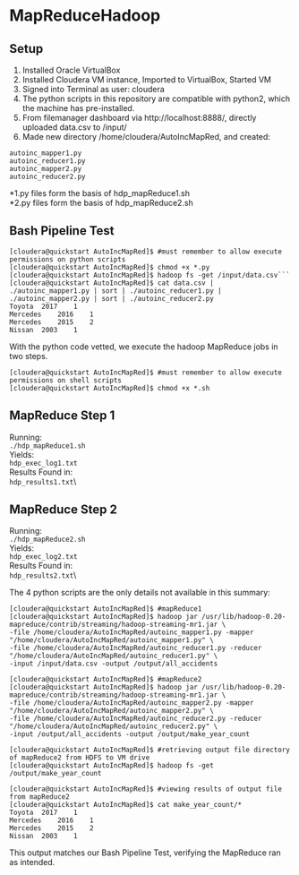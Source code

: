 # MapReduceHadoop

## Setup

1. Installed Oracle VirtualBox
2. Installed Cloudera VM instance, Imported to VirtualBox, Started VM
3. Signed into Terminal as user: cloudera
4. The python scripts in this repository are compatible with python2, which the machine has pre-installed.
5. From filemanager dashboard via http://localhost:8888/, directly uploaded data.csv to /input/
6. Made new directory /home/cloudera/AutoIncMapRed, and created:
```
autoinc_mapper1.py
autoinc_reducer1.py
autoinc_mapper2.py
autoinc_reducer2.py
```
*1.py files form the basis of hdp_mapReduce1.sh\
*2.py files form the basis of hdp_mapReduce2.sh

## Bash Pipeline Test

```
[cloudera@quickstart AutoIncMapRed]$ #must remember to allow execute permissions on python scripts
[cloudera@quickstart AutoIncMapRed]$ chmod +x *.py
[cloudera@quickstart AutoIncMapRed]$ hadoop fs -get /input/data.csv```
[cloudera@quickstart AutoIncMapRed]$ cat data.csv | ./autoinc_mapper1.py | sort | ./autoinc_reducer1.py | ./autoinc_mapper2.py | sort | ./autoinc_reducer2.py
Toyota	2017	1
Mercedes	2016	1
Mercedes	2015	2
Nissan	2003	1
```

With the python code vetted, we execute the hadoop MapReduce jobs in two steps.  

```
[cloudera@quickstart AutoIncMapRed]$ #must remember to allow execute permissions on shell scripts
[cloudera@quickstart AutoIncMapRed]$ chmod +x *.sh
```

## MapReduce Step 1
Running:\
  `./hdp_mapReduce1.sh`\
Yields:\
  `hdp_exec_log1.txt`\
Results Found in:\
  `hdp_results1.txt`\

## MapReduce Step 2
Running:\
  `./hdp_mapReduce2.sh`\
Yields:\
  `hdp_exec_log2.txt`\
Results Found in:\
  `hdp_results2.txt`\

The 4 python scripts are the only details not available in this summary:
```
[cloudera@quickstart AutoIncMapRed]$ #mapReduce1
[cloudera@quickstart AutoIncMapRed]$ hadoop jar /usr/lib/hadoop-0.20-mapreduce/contrib/streaming/hadoop-streaming-mr1.jar \
-file /home/cloudera/AutoIncMapRed/autoinc_mapper1.py -mapper "/home/cloudera/AutoIncMapRed/autoinc_mapper1.py" \
-file /home/cloudera/AutoIncMapRed/autoinc_reducer1.py -reducer "/home/cloudera/AutoIncMapRed/autoinc_reducer1.py" \
-input /input/data.csv -output /output/all_accidents

[cloudera@quickstart AutoIncMapRed]$ #mapReduce2
[cloudera@quickstart AutoIncMapRed]$ hadoop jar /usr/lib/hadoop-0.20-mapreduce/contrib/streaming/hadoop-streaming-mr1.jar \
-file /home/cloudera/AutoIncMapRed/autoinc_mapper2.py -mapper "/home/cloudera/AutoIncMapRed/autoinc_mapper2.py" \
-file /home/cloudera/AutoIncMapRed/autoinc_reducer2.py -reducer "/home/cloudera/AutoIncMapRed/autoinc_reducer2.py" \
-input /output/all_accidents -output /output/make_year_count

[cloudera@quickstart AutoIncMapRed]$ #retrieving output file directory of mapReduce2 from HDFS to VM drive
[cloudera@quickstart AutoIncMapRed]$ hadoop fs -get /output/make_year_count

[cloudera@quickstart AutoIncMapRed]$ #viewing results of output file from mapReduce2
[cloudera@quickstart AutoIncMapRed]$ cat make_year_count/*
Toyota	2017	1
Mercedes	2016	1
Mercedes	2015	2
Nissan	2003	1
```
This output matches our Bash Pipeline Test, verifying the MapReduce ran as intended.
